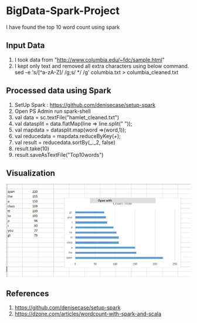 # BigData-Spark-Project
I have found the top 10 word count using spark
## Input Data
1. I took data from "http://www.columbia.edu/~fdc/sample.html"
2. I kept only text and removed all extra characters using below command.
    sed -e 's/[^a-zA-Z]/ /g;s/  */ /g' columbia.txt > columbia_cleaned.txt
## Processed data using Spark
1. SetUp Spark :  https://github.com/denisecase/setup-spark
2. Open PS Admin run spark-shell 
3. val data = sc.textFile("hamlet_cleaned.txt")
4. val datasplit = data.flatMap(line => line.split(" "));
5. val mapdata = datasplit.map(word =>(word,1));
6. val reducedata = mapdata.reduceByKey(_+_);
7. val result = reducedata.sortBy(_._2, false)
8. result.take(10)
9. result.saveAsTextFile("Top10words")
## Visualization
![](Visual.PNG)
## References
1. https://github.com/denisecase/setup-spark
2. https://dzone.com/articles/wordcount-with-spark-and-scala

